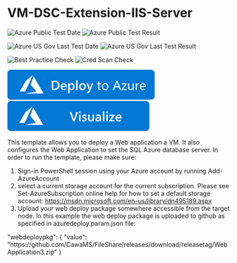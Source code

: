 # VM-DSC-Extension-IIS-Server

![Azure Public Test Date](https://azurequickstartsservice.blob.core.windows.net/badges/201-web-app-vm-dsc/PublicLastTestDate.svg)
![Azure Public Test Result](https://azurequickstartsservice.blob.core.windows.net/badges/201-web-app-vm-dsc/PublicDeployment.svg)

![Azure US Gov Last Test Date](https://azurequickstartsservice.blob.core.windows.net/badges/201-web-app-vm-dsc/FairfaxLastTestDate.svg)
![Azure US Gov Last Test Result](https://azurequickstartsservice.blob.core.windows.net/badges/201-web-app-vm-dsc/FairfaxDeployment.svg)

![Best Practice Check](https://azurequickstartsservice.blob.core.windows.net/badges/201-web-app-vm-dsc/BestPracticeResult.svg)
![Cred Scan Check](https://azurequickstartsservice.blob.core.windows.net/badges/201-web-app-vm-dsc/CredScanResult.svg)

[![Deploy To Azure](https://raw.githubusercontent.com/Azure/azure-quickstart-templates/master/1-CONTRIBUTION-GUIDE/images/deploytoazure.svg?sanitize=true)]("https://portal.azure.com/#create/Microsoft.Template/uri/https%3A%2F%2Fraw.githubusercontent.com%2FAzure%2Fazure-quickstart-templates%2Fmaster%2F201-web-app-vm-dsc%2Fazuredeploy.json")
[![Visualize](https://raw.githubusercontent.com/Azure/azure-quickstart-templates/master/1-CONTRIBUTION-GUIDE/images/visualizebutton.svg?sanitize=true)]("http://armviz.io/#/?load=https%3A%2F%2Fraw.githubusercontent.com%2FAzure%2Fazure-quickstart-templates%2Fmaster%2F201-web-app-vm-dsc%2Fazuredeploy.json")

<p>
This template allows you to deploy a Web application a VM. It also configures the Web Application to set the SQL Azure database server.
In order to run the template, please make sure:
</p>

1. Sign-in PowerShell session using your Azure account by running
   Add-AzureAccount
2. select a current storage account for the current subscription. Please see
   Set-AzureSubscription online help for how to set a default storage account:
   https://msdn.microsoft.com/en-us/library/dn495189.aspx
3. Upload your web deploy package somewhere accessible from the target node. In
   this example the web deploy package is uploaded to github as specified in
   azuredeploy.param.json file:

<p>
   "webdeploypkg": {
            "value": "https://github.com/CawaMS/FileShare/releases/download/releasetag/WebApplication3.zip"
        }
</P>
